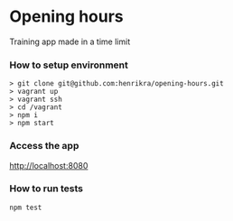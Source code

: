 # Opening hours

Training app made in a time limit

### How to setup environment

```
> git clone git@github.com:henrikra/opening-hours.git
> vagrant up
> vagrant ssh
> cd /vagrant
> npm i
> npm start
```

### Access the app
[http://localhost:8080](http://localhost:8080)

### How to run tests
`npm test`
